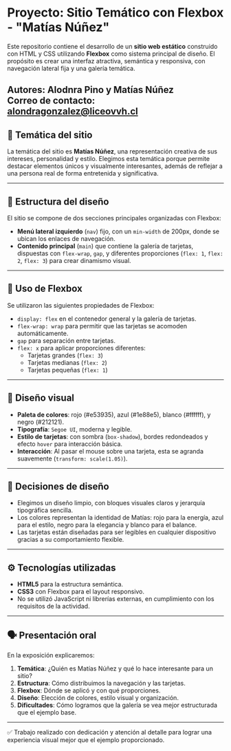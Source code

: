 # Proyecto: Sitio Temático con Flexbox - "Matías Núñez"

Este repositorio contiene el desarrollo de un **sitio web estático** construido con HTML y CSS utilizando **Flexbox** como sistema principal de diseño. El propósito es crear una interfaz atractiva, semántica y responsiva, con navegación lateral fija y una galería temática.

**Autores:** Alodnra Pino y Matías Núñez  
**Correo de contacto:** alondragonzalez@liceovvh.cl
---

## 🎯 Temática del sitio

La temática del sitio es **Matías Núñez**, una representación creativa de sus intereses, personalidad y estilo. Elegimos esta temática porque permite destacar elementos únicos y visualmente interesantes, además de reflejar a una persona real de forma entretenida y significativa.

---

## 🧱 Estructura del diseño

El sitio se compone de dos secciones principales organizadas con Flexbox:

- **Menú lateral izquierdo** (`nav`) fijo, con un `min-width` de 200px, donde se ubican los enlaces de navegación.
- **Contenido principal** (`main`) que contiene la galería de tarjetas, dispuestas con `flex-wrap`, `gap`, y diferentes proporciones (`flex: 1`, `flex: 2`, `flex: 3`) para crear dinamismo visual.

---

## 🧰 Uso de Flexbox

Se utilizaron las siguientes propiedades de Flexbox:

- `display: flex` en el contenedor general y la galería de tarjetas.
- `flex-wrap: wrap` para permitir que las tarjetas se acomoden automáticamente.
- `gap` para separación entre tarjetas.
- `flex: x` para aplicar proporciones diferentes:
  - Tarjetas grandes (`flex: 3`)
  - Tarjetas medianas (`flex: 2`)
  - Tarjetas pequeñas (`flex: 1`)

---

## 🎨 Diseño visual

- **Paleta de colores**: rojo (#e53935), azul (#1e88e5), blanco (#ffffff), y negro (#212121).
- **Tipografía**: `Segoe UI`, moderna y legible.
- **Estilo de tarjetas**: con sombra (`box-shadow`), bordes redondeados y efecto `hover` para interacción básica.
- **Interacción**: Al pasar el mouse sobre una tarjeta, esta se agranda suavemente (`transform: scale(1.05)`).

---

## 🧠 Decisiones de diseño

- Elegimos un diseño limpio, con bloques visuales claros y jerarquía tipográfica sencilla.
- Los colores representan la identidad de Matías: rojo para la energía, azul para el estilo, negro para la elegancia y blanco para el balance.
- Las tarjetas están diseñadas para ser legibles en cualquier dispositivo gracias a su comportamiento flexible.

---

## ⚙️ Tecnologías utilizadas

- **HTML5** para la estructura semántica.
- **CSS3** con Flexbox para el layout responsivo.
- No se utilizó JavaScript ni librerías externas, en cumplimiento con los requisitos de la actividad.

---

## 🗣️ Presentación oral

En la exposición explicaremos:

1. **Temática**: ¿Quién es Matías Núñez y qué lo hace interesante para un sitio?
2. **Estructura**: Cómo distribuimos la navegación y las tarjetas.
3. **Flexbox**: Dónde se aplicó y con qué proporciones.
4. **Diseño**: Elección de colores, estilo visual y organización.
5. **Dificultades**: Cómo logramos que la galería se vea mejor estructurada que el ejemplo base.

---

✅ Trabajo realizado con dedicación y atención al detalle para lograr una experiencia visual mejor que el ejemplo proporcionado.
